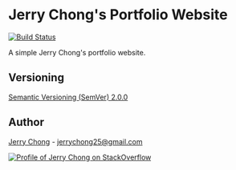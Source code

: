 # Jerry Chong's Portfolio Website 

[![Build Status](https://travis-ci.org/jerrychong25/jerrychong25.github.io.svg?branch=master)](https://travis-ci.org/jerrychong25/jerrychong25.github.io)

A simple Jerry Chong's portfolio website.

## Versioning

[Semantic Versioning (SemVer) 2.0.0](http://semver.org/)

## Author

[Jerry Chong](https://www.linkedin.com/in/chonghf/) - <jerrychong25@gmail.com> 

[![Profile of Jerry Chong on StackOverflow](https://stackoverflow.com/users/flair/5918539.png)](https://stackoverflow.com/users/5918539/jerry-chong)

